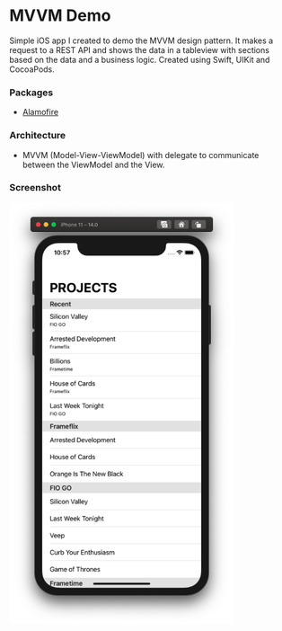 # MVVM Demo
Simple iOS app I created to demo the MVVM design pattern. It makes a request to a REST API and shows the data in a tableview with sections based on the data and a business logic.
Created using Swift, UIKit and CocoaPods.

### Packages
- [Alamofire](https://github.com/Alamofire/Alamofire)

### Architecture
- MVVM (Model-View-ViewModel) with delegate to communicate between the ViewModel and the View.

### Screenshot
<img width="400" src="https://github.com/cetorres/frame-io-test/blob/master/screenshot.png?raw=true" />
